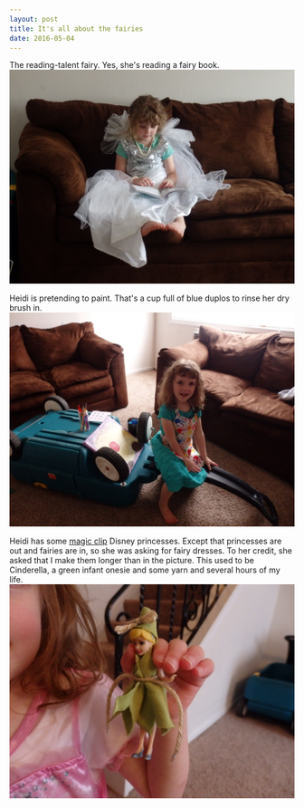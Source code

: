 ```yaml
---
layout: post
title: It's all about the fairies
date: 2016-05-04
---
```


The reading-talent fairy. Yes, she's reading a fairy book.
![heidi reading a fairy book in a white fairy dress](/post-images/reading-fairy.jpg)

Heidi is pretending to paint.  That's a cup full of blue duplos to rinse her dry brush in.
![heidi with a painting, cup of paintbrushes, and a cup with blue duplos](/post-images/painting-fairy.jpg)

Heidi has some [magic clip](http://www.amazon.com/Disney-Princess-Kingdom-Magiclip-Giftset/dp/B009F7OUQE) Disney princesses.  Except that princesses are out and fairies are in, so she was asking for fairy dresses.  To her credit, she asked that I make them longer than in the picture. This used to be Cinderella, a green infant onesie and some yarn and several hours of my life. 
![Cinderella doll dressed in homemade Tinkerbell dress](/post-images/tinks-new-clothes.jpg)
